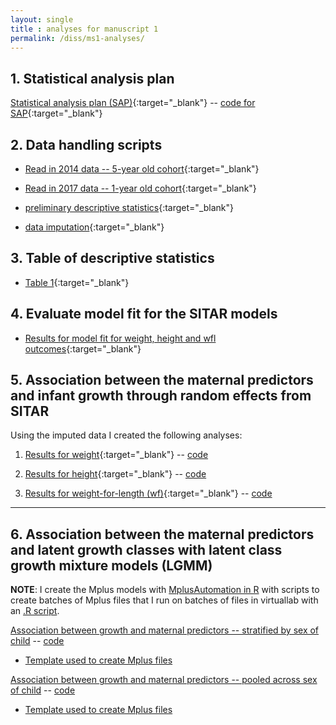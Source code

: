 ```yaml
---
layout: single
title : analyses for manuscript 1
permalink: /diss/ms1-analyses/
---
```


## 1. Statistical analysis plan

[Statistical analysis plan (SAP)](../../unc-dissertation-markdown-p2/includes/scripts/paper1/sap1.pdf){:target="_blank"} -- [code for SAP](../../unc-dissertation-markdown-p2/includes/scripts/paper1/sap1.Rmd){:target="_blank"}

<p></p>

## 2. Data handling scripts

  * [Read in 2014 data -- 5-year old cohort](../../unc-dissertation-markdown-p2/includes/scripts/paper1/Descriptive.Rmd){:target="_blank"}

  * [Read in 2017 data -- 1-year old cohort](../../unc-dissertation-markdown-p2/includes/scripts/paper1/read-phenotypes.Rmd){:target="_blank"}

  * [preliminary descriptive statistics](../../unc-dissertation-markdown-p2/includes/scripts/paper1/descriptive_statistics.Rmd){:target="_blank"}

  * [data imputation](../../unc-dissertation-markdown-p2/includes/scripts/paper1/table3-data-handle-weight-impute.Rmd){:target="_blank"}

<p></p>

## 3. Table of descriptive statistics

  * [Table 1](../../unc-dissertation-markdown-p2/includes/scripts/paper1/table1.pdf){:target="_blank"}

<p></p>

## 4. Evaluate model fit for the SITAR models

  * [Results for model fit for weight, height and wfl outcomes](../../unc-dissertation-markdown-p2/includes/scripts/paper1/table3-w-fcns.pdf){:target="_blank"}

## 5. Association between the maternal predictors and infant growth through random effects from SITAR

Using the imputed data I created the following analyses:

1. [Results for weight](../../unc-dissertation-markdown-p2/includes/scripts/paper1/table2-mice.html){:target="_blank"} -- [code](../includes/scripts/paper1/table2-mice.Rmd)

2. [Results for height](../../unc-dissertation-markdown-p2/includes/scripts/paper1/table2-mice-ht.html){:target="_blank"} -- [code](../includes/scripts/paper1/table2-mice-ht.Rmd)

3. [Results for weight-for-length (wf)](../../unc-dissertation-markdown-p2/includes/scripts/paper1/table2-mice-wfl.html){:target="_blank"} -- [code](../includes/scripts/paper1/table2-mice-wfl.Rmd)

---

## 6. Association between the maternal predictors and latent growth classes with latent class growth mixture models (LGMM)

**NOTE**: I create the Mplus models with [MplusAutomation in R](../includes/scripts/paper1/lgmm/export-mplus.Rmd) with scripts to create batches of Mplus files that I run on batches of files in virtuallab with an [.R script](../../unc-dissertation-markdown-p2/includes/scripts/paper1/lgmm/virtuallab/run-models.R).

[Association between growth and maternal predictors -- stratified by sex of child](../../unc-dissertation-markdown-p2/includes/scripts/paper1/lgmm/virtuallab/strat-sex/summarize-mplus-results-sex-strat.html) -- [code](../../unc-dissertation-markdown-p2/includes/scripts/paper1/lgmm/virtuallab/strat-sex/summarize-mplus-results-sex-strat.Rmd)

  - [Template used to create Mplus files](../includes/scripts/paper1/lgmm/virtuallab/template_mplus1-strat-sex-assn.txt)

[Association between growth and maternal predictors -- pooled across sex of child](../../unc-dissertation-markdown-p2/includes/scripts/paper1/lgmm/virtuallab/adj-sex/summarize-mplus-results.html) -- [code](../../unc-dissertation-markdown-p2/includes/scripts/paper1/lgmm/virtuallab/adj-sex/summarize-mplus-results.Rmd)

  - [Template used to create Mplus files](../../unc-dissertation-markdown-p2/includes/scripts/paper1/lgmm/virtuallab/template_mplus1-bysex.txt)